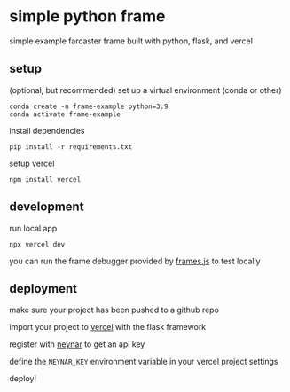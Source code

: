 # simple python frame

simple example farcaster frame built with python, flask, and vercel

## setup

(optional, but recommended) set up a virtual environment (conda or other)
```
conda create -n frame-example python=3.9
conda activate frame-example
```

install dependencies
```
pip install -r requirements.txt
```

setup vercel
```
npm install vercel
```


## development

run local app
```
npx vercel dev
```

you can run the frame debugger provided by [frames.js](https://github.com/framesjs/frames.js) to test locally


## deployment

make sure your project has been pushed to a github repo

import your project to [vercel](https://vercel.com/) with the flask framework

register with [neynar](https://neynar.com/) to get an api key

define the `NEYNAR_KEY` environment variable in your vercel project settings

deploy!
